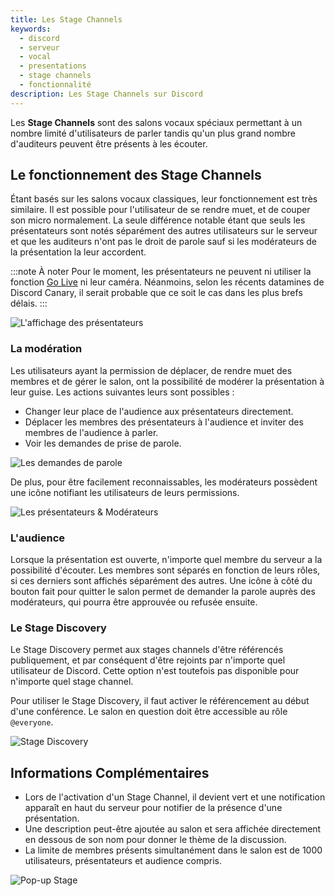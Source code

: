 ```yaml
---
title: Les Stage Channels
keywords:
  - discord
  - serveur
  - vocal
  - presentations
  - stage channels
  - fonctionnalité
description: Les Stage Channels sur Discord
---
```

Les **Stage Channels** sont des salons vocaux spéciaux permettant à un nombre limité d'utilisateurs de parler tandis qu'un plus grand nombre d'auditeurs peuvent être présents à les écouter. 

## Le fonctionnement des Stage Channels
Étant basés sur les salons vocaux classiques, leur fonctionnement est très similaire. Il est possible pour l'utilisateur de se rendre muet, et de couper son micro normalement. La seule différence notable étant que seuls les présentateurs sont notés séparément des autres utilisateurs sur le serveur et que les auditeurs n'ont pas le droit de parole sauf si les modérateurs de la présentation la leur accordent.

:::note À noter
Pour le moment, les présentateurs ne peuvent ni utiliser la fonction [Go Live](https://discord.fr/wiki/interface/salon-vocal/partage-video) ni leur caméra. Néanmoins, selon les récents datamines de Discord Canary, il serait probable que ce soit le cas dans les plus brefs délais.
:::

![L'affichage des présentateurs](https://i.discord.fr/AffichagePresentateurs.webp)

### La modération
Les utilisateurs ayant la permission de déplacer, de rendre muet des membres et de gérer le salon, ont la possibilité de modérer la présentation à leur guise.
Les actions suivantes leurs sont possibles :

- Changer leur place de l'audience aux présentateurs directement.
- Déplacer les membres des présentateurs à l'audience et inviter des membres de l'audience à parler.
- Voir les demandes de prise de parole.

![Les demandes de parole](https://i.discord.fr/DemandesParole.webp)

De plus, pour être facilement reconnaissables, les modérateurs possèdent une icône notifiant les utilisateurs de leurs permissions.

![Les présentateurs & Modérateurs](https://i.discord.fr/PresentateursModerateurs.webp)

### L'audience

Lorsque la présentation est ouverte, n'importe quel membre du serveur a la possibilité d'écouter. Les membres sont séparés en fonction de leurs rôles, si ces derniers sont affichés séparément des autres. Une icône à côté du bouton fait pour quitter le salon permet de demander la parole auprès des modérateurs, qui pourra être approuvée ou refusée ensuite.

### Le Stage Discovery

Le Stage Discovery permet aux stages channels d'être référencés publiquement, et par conséquent d'être rejoints par n'importe quel utilisateur de Discord. Cette option n'est toutefois pas disponible pour n'importe quel stage channel.

Pour utiliser le Stage Discovery, il faut activer le référencement au début d'une conférence. Le salon en question doit être accessible au rôle `@everyone`.

![Stage Discovery](https://i.discord.fr/frZ.png)

## Informations Complémentaires
- Lors de l'activation d'un Stage Channel, il devient vert et une notification apparaît en haut du serveur pour notifier de la présence d'une présentation.
- Une description peut-être ajoutée au salon et sera affichée directement en dessous de son nom pour donner le thème de la discussion.
- La limite de membres présents simultanément dans le salon est de 1000 utilisateurs, présentateurs et audience compris.

![Pop-up Stage](https://i.discord.fr/Pop-upStage.webp)
